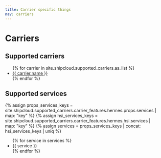 ```yaml
---
title: Carrier specific things
nav: carriers
---
```


# Carriers

## Supported carriers
<ul>
{% for carrier in site.shipcloud.supported_carriers.as_list %}
  <li><a href="{{ carrier.key | prepend: site.baseurl }}">{{ carrier.name }}</a></li>
{% endfor %}
</ul>

## Supported services
{% assign props_services_keys = site.shipcloud.supported_carriers.carrier_features.hermes.props.services | map: "key" %}
{% assign hsi_services_keys = site.shipcloud.supported_carriers.carrier_features.hermes.hsi.services | map: "key" %}
{% assign services = props_services_keys | concat: hsi_services_keys | uniq %}
<ul>
{% for service in services %}
  <li>{{ service }}</li>
{% endfor %}
</ul>
<!-- {{ site.shipcloud.supported_carriers.as_list }} -->
<!-- {{ site.shipcloud.supported_carriers.as_keys_array }} -->
